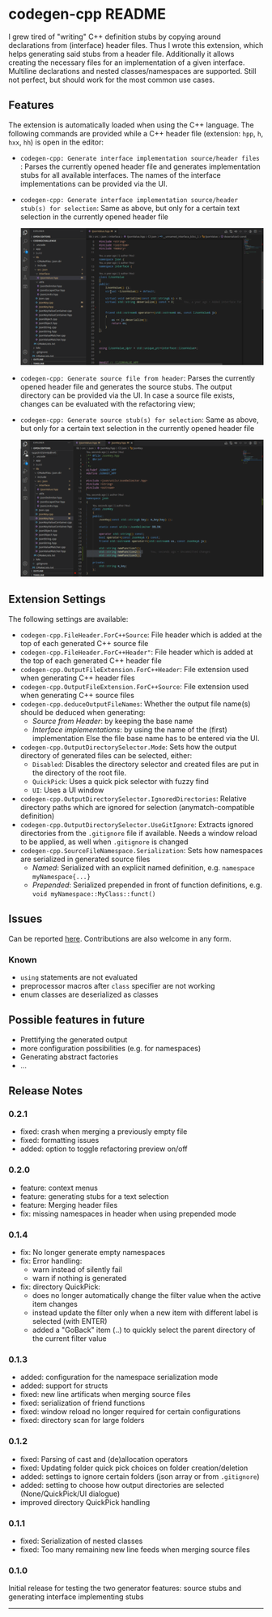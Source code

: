 # codegen-cpp README

I grew tired of "writing" C++ definition stubs by copying around declarations from (interface) header files. Thus I wrote this extension, which helps generating said stubs from a header file. Additionally it allows creating the necessary files for an implementation of a given interface. Multiline declarations and nested classes/namespaces are supported.
Still not perfect, but should work for the most common use cases.

## Features

The extension is automatically loaded when using the C++ language.
The following commands are provided while a C++ header file (extension: `hpp`, `h`, `hxx`, `hh`) is open in the editor:

- `codegen-cpp: Generate interface implementation source/header files` : Parses the currently opened header file and generates implementation stubs for all available interfaces. The names of the interface implementations can be provided via the UI.
- `codegen-cpp: Generate interface implementation source/header stub(s) for selection`: Same as above, but only for a certain text selection in the currently opened header file

  ![](./docu/showcase_generate_interface_impl_stubs.gif)

- `codegen-cpp: Generate source file from header`: Parses the currently opened header file and generates the source stubs. The output directory can be provided via the UI. In case a source file exists, changes can be evaluated with the refactoring view;
- `codegen-cpp: Generate source stub(s) for selection`: Same as above, but only for a certain text selection in the currently opened header file

  ![](./docu/showcase_merge_source_files.gif)

## Extension Settings

The following settings are available:

- `codegen-cpp.FileHeader.ForC++Source`: File header which is added at the top of each generated C++ source file
- `codegen-cpp.FileHeader.ForC++Header"`: File header which is added at the top of each generated C++ header file
- `codegen-cpp.OutputFileExtension.ForC++Header`: File extension used when generating C++ header files
- `codegen-cpp.OutputFileExtension.ForC++Source`: File extension used when generating C++ source files
- `codegen-cpp.deduceOutputFileNames`: Whether the output file name(s) should be deduced when generating:
  - _Source from Header_: by keeping the base name
  - _Interface implementations_: by using the name of the (first) implementation
    Else the file base name has to be entered via the UI.
- `codegen-cpp.OutputDirectorySelector.Mode`: Sets how the output directory of generated files can be selected, either:
  - `Disabled`: Disables the directory selector and created files are put in the directory of the root file.
  - `QuickPick`: Uses a quick pick selector with fuzzy find
  - `UI`: Uses a UI window
- `codegen-cpp.OutputDirectorySelector.IgnoredDirectories`: Relative directory paths which are ignored for selection (anymatch-compatible definition)
- `codegen-cpp.OutputDirectorySelector.UseGitIgnore`: Extracts ignored directories from the `.gitignore` file if available. Needs a window reload to be applied, as well when `.gitignore` is changed
- `codegen-cpp.SourceFileNamespace.Serialization`: Sets how namespaces are serialized in generated source files
  - _Named_: Serialized with an explicit named definition, e.g. `namespace myNamespace{...}`
  - _Prepended_: Serialized prepended in front of function definitions, e.g. `void myNamespace::MyClass::funct()`

## Issues

Can be reported [here](https://github.com/HerrFroehlich/vscode_cpp_codegen/issues). Contributions are also welcome in any form.

### Known

- `using` statements are not evaluated
- preprocessor macros after `class` specifier are not working
- enum classes are deserialized as classes

## Possible features in future

- Prettifying the generated output
- more configuration possibilities (e.g. for namespaces)
- Generating abstract factories
- ...

## Release Notes

### 0.2.1

- fixed: crash when merging a previously empty file
- fixed: formatting issues
- added: option to toggle refactoring preview on/off

### 0.2.0

- feature: context menus
- feature: generating stubs for a text selection
- feature: Merging header files
- fix: missing namespaces in header when using prepended mode

### 0.1.4

- fix: No longer generate empty namespaces
- fix: Error handling:
  - warn instead of silently fail
  - warn if nothing is generated
- fix: directory QuickPick:
  - does no longer automatically change the filter value when the active item changes
  - instead update the filter only when a new item with different label is selected (with ENTER)
  - added a "GoBack" item (..) to quickly select the parent directory of the current filter value

### 0.1.3

- added: configuration for the namespace serialization mode
- added: support for structs
- fixed: new line artificats when merging source files
- fixed: serialization of friend functions
- fixed: window reload no longer required for certain configurations
- fixed: directory scan for large folders

### 0.1.2

- fixed: Parsing of cast and (de)allocation operators
- fixed: Updating folder quick pick choices on folder creation/deletion
- added: settings to ignore certain folders (json array or from `.gitignore`)
- added: setting to choose how output directories are selected (None/QuickPick/UI dialogue)
- improved directory QuickPick handling

### 0.1.1

- fixed: Serialization of nested classes
- fixed: Too many remaining new line feeds when merging source files

### 0.1.0

Initial release for testing the two generator features: source stubs and generating interface implementing stubs

---
